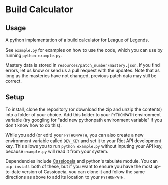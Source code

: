 # Build Calculator

## Usage

A python implementation of a build calculator for League of Legends.

See `example.py` for examples on how to use the code, which you can use by running `python example.py`.

Mastery data is stored in `resources/patch_number/mastery.json`. If you find errors, let us know or send us a pull request with the updates. Note that as long as the masteries have not changed, previous patch data may still be correct.

## Setup

To install, clone the repository (or download the zip and unzip the contents) into a folder of your choice. Add this folder to your `PYTHONPATH` environment variable (try googling for "add new pythonpath environment variable" if you don't know how to do this).

While you add (or edit) your `PYTHONPATH`, you can also create a new environment variable called `DEV_KEY` and set it to your Riot API development key. This allows you to run `python example.py` without inputing your API key, because `example.py` will read it from your system.

Dependencies include [Cassiopeia](https://github.com/meraki-analytics/cassiopeia) and python's tabulate module. You can `pip install` both of these, but if you want to ensure you have the most up-to-date version of Cassiopeia, you can clone it and follow the same directions as above to add its location to your `PYTHONPATH`.
